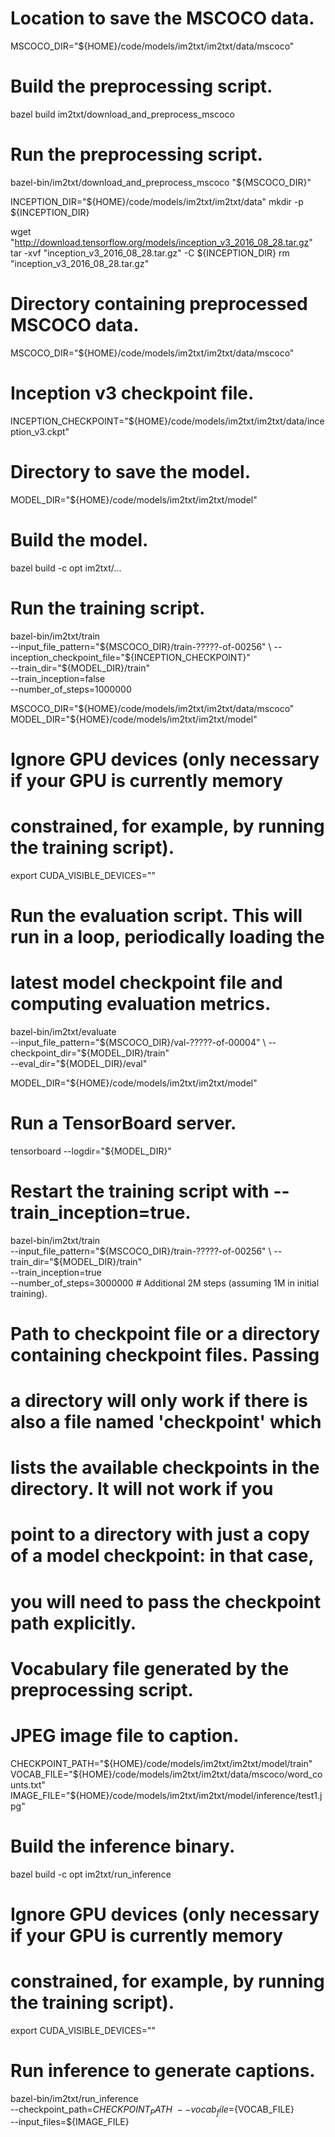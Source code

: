 # Location to save the MSCOCO data.
MSCOCO_DIR="${HOME}/code/models/im2txt/im2txt/data/mscoco"

# Build the preprocessing script.
bazel build im2txt/download_and_preprocess_mscoco

# Run the preprocessing script.
bazel-bin/im2txt/download_and_preprocess_mscoco "${MSCOCO_DIR}"

INCEPTION_DIR="${HOME}/code/models/im2txt/im2txt/data"
mkdir -p ${INCEPTION_DIR}

wget "http://download.tensorflow.org/models/inception_v3_2016_08_28.tar.gz"
tar -xvf "inception_v3_2016_08_28.tar.gz" -C ${INCEPTION_DIR}
rm "inception_v3_2016_08_28.tar.gz"

# Directory containing preprocessed MSCOCO data.
MSCOCO_DIR="${HOME}/code/models/im2txt/im2txt/data/mscoco"

# Inception v3 checkpoint file.
INCEPTION_CHECKPOINT="${HOME}/code/models/im2txt/im2txt/data/inception_v3.ckpt"

# Directory to save the model.
MODEL_DIR="${HOME}/code/models/im2txt/im2txt/model"

# Build the model.
bazel build -c opt im2txt/...

# Run the training script.
bazel-bin/im2txt/train \
  --input_file_pattern="${MSCOCO_DIR}/train-?????-of-00256" \
  --inception_checkpoint_file="${INCEPTION_CHECKPOINT}" \
  --train_dir="${MODEL_DIR}/train" \
  --train_inception=false \
  --number_of_steps=1000000


MSCOCO_DIR="${HOME}/code/models/im2txt/im2txt/data/mscoco"
MODEL_DIR="${HOME}/code/models/im2txt/im2txt/model"

# Ignore GPU devices (only necessary if your GPU is currently memory
# constrained, for example, by running the training script).
export CUDA_VISIBLE_DEVICES=""

# Run the evaluation script. This will run in a loop, periodically loading the
# latest model checkpoint file and computing evaluation metrics.
bazel-bin/im2txt/evaluate \
  --input_file_pattern="${MSCOCO_DIR}/val-?????-of-00004" \
  --checkpoint_dir="${MODEL_DIR}/train" \
  --eval_dir="${MODEL_DIR}/eval"


MODEL_DIR="${HOME}/code/models/im2txt/im2txt/model"

# Run a TensorBoard server.
tensorboard --logdir="${MODEL_DIR}"


# Restart the training script with --train_inception=true.
bazel-bin/im2txt/train \
  --input_file_pattern="${MSCOCO_DIR}/train-?????-of-00256" \
  --train_dir="${MODEL_DIR}/train" \
  --train_inception=true \
  --number_of_steps=3000000  # Additional 2M steps (assuming 1M in initial training).


# Path to checkpoint file or a directory containing checkpoint files. Passing
# a directory will only work if there is also a file named 'checkpoint' which
# lists the available checkpoints in the directory. It will not work if you
# point to a directory with just a copy of a model checkpoint: in that case,
# you will need to pass the checkpoint path explicitly.

# Vocabulary file generated by the preprocessing script.
# JPEG image file to caption.
CHECKPOINT_PATH="${HOME}/code/models/im2txt/im2txt/model/train"
VOCAB_FILE="${HOME}/code/models/im2txt/im2txt/data/mscoco/word_counts.txt"
IMAGE_FILE="${HOME}/code/models/im2txt/im2txt/model/inference/test1.jpg"

# Build the inference binary.
bazel build -c opt im2txt/run_inference

# Ignore GPU devices (only necessary if your GPU is currently memory
# constrained, for example, by running the training script).
export CUDA_VISIBLE_DEVICES=""

# Run inference to generate captions.
bazel-bin/im2txt/run_inference \
  --checkpoint_path=${CHECKPOINT_PATH} \
  --vocab_file=${VOCAB_FILE} \
  --input_files=${IMAGE_FILE}